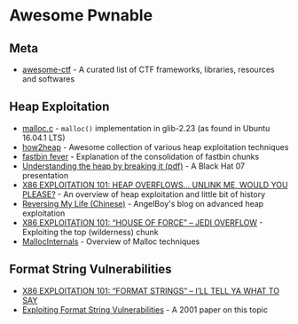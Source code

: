 # Awesome Pwnable

## Meta

 - [awesome-ctf](https://github.com/apsdehal/awesome-ctf) - A curated list of CTF frameworks, libraries, resources and softwares
 
## Heap Exploitation

 - [malloc.c](https://gist.github.com/edwincheese/59b23507923501a6e3caf52951a0327e) - `malloc()` implementation in glib-2.23 (as found in Ubuntu 16.04.1 LTS)
 - [how2heap](https://github.com/shellphish/how2heap) - Awesome collection of various heap exploitation techniques
 - [fastbin fever](http://tukan.farm/2016/09/04/fastbin-fever/) - Explanation of the consolidation of fastbin chunks
 - [Understanding the heap by breaking it (pdf)](https://www.blackhat.com/presentations/bh-usa-07/Ferguson/Whitepaper/bh-usa-07-ferguson-WP.pdf) - A Black Hat 07 presentation
 - [X86 EXPLOITATION 101: HEAP OVERFLOWS… UNLINK ME, WOULD YOU PLEASE?](https://gbmaster.wordpress.com/2014/08/11/x86-exploitation-101-heap-overflows-unlink-me-would-you-please/) - An overview of heap exploitation and little bit of history
 - [Reversing My Life (Chinese)](http://angelboy.logdown.com/) - AngelBoy's blog on advanced heap exploitation
 - [X86 EXPLOITATION 101: “HOUSE OF FORCE” – JEDI OVERFLOW](https://gbmaster.wordpress.com/2015/06/28/x86-exploitation-101-house-of-force-jedi-overflow/) - Exploiting the top (wilderness) chunk
 - [MallocInternals](https://sourceware.org/glibc/wiki/MallocInternals) - Overview of Malloc techniques
 
## Format String Vulnerabilities
 
 - [X86 EXPLOITATION 101: “FORMAT STRINGS” – I’LL TELL YA WHAT TO SAY
](https://gbmaster.wordpress.com/2015/12/08/x86-exploitation-101-format-strings-ill-tell-ya-what-to-say/)
 - [Exploiting Format String Vulnerabilities](https://crypto.stanford.edu/cs155/papers/formatstring-1.2.pdf) - A 2001 paper on this topic
 
